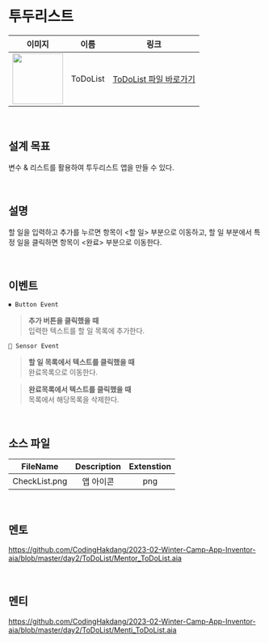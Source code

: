 # 투두리스트

|                                                            이미지                                                             |    이름    |             링크              |
| :---------------------------------------------------------------------------------------------------------------------------: | :--------: | :---------------------------: |
| <img src="https://user-images.githubusercontent.com/108293826/222973350-293d2709-5b1a-4fa2-988b-05aae159f6a7.png" width="100"> | ToDoList | [ToDoList 파일 바로가기](https://github.com/CodingHakdang/2023-02-Winter-Camp-App-Inventor-aia/tree/master/day2/ToDoList) |

<br>

## 설계 목표

변수 & 리스트를 활용하여 투두리스트 앱을 만들 수 있다.

<br>

## 설명 

할 일을 입력하고 추가를 누르면 항목이 <할 일> 부분으로 이동하고, 할 일 부분에서 특정 일을 클릭하면 항목이 <완료> 부분으로 이동한다.

<br>

## 이벤트 

```
⏹ Button Event
```

> **추가 버튼을 클릭했을 때** \
> 입력한 텍스트를 할 일 목록에 추가한다.

```
📡 Sensor Event
```

> **할 일 목록에서 텍스트를 클릭했을 때** \
> 완료목록으로 이동한다. 

> **완료목록에서 텍스트를 클릭했을 때** \
> 목록에서 해당목록을 삭제한다.
<br>

## 소스 파일 

|    FileName    | Description  | Extenstion |
| :------------: | :----------: | :--------: |
| CheckList.png  |  앱 아이콘   |    png     |

<br>

## 멘토

https://github.com/CodingHakdang/2023-02-Winter-Camp-App-Inventor-aia/blob/master/day2/ToDoList/Mentor_ToDoList.aia

<br>

## 멘티

https://github.com/CodingHakdang/2023-02-Winter-Camp-App-Inventor-aia/blob/master/day2/ToDoList/Menti_ToDoList.aia
